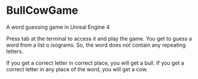 # BullCowGame
 
A word guessing game in Unreal Engine 4

Press tab at the terminal to access it and play the game.
You get to guess a word from a list o isograms.
So, the word does not contain any repeating letters.

If you get a correct letter in correct place, you will get a bull.
If you get a correct letter in any place of the word, you will get a cow.
